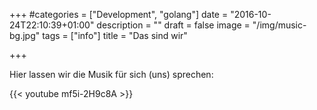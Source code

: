 +++
#categories = ["Development", "golang"]
date = "2016-10-24T22:10:39+01:00"
description = ""
draft = false
image = "/img/music-bg.jpg"
tags = ["info"]
title = "Das sind wir"

+++

Hier lassen wir die Musik für sich (uns) sprechen:

{{< youtube mf5i-2H9c8A >}}
